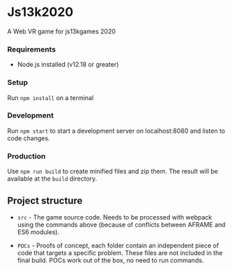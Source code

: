 # Js13k2020

A Web VR game for js13kgames 2020

### Requirements
- Node.js installed (v12.18 or greater)

### Setup
Run `npm install` on a terminal

### Development
Run `npm start` to start a development server on localhost:8080 and listen to code changes.

### Production
Use `npm run build` to create minified files and zip them. The result will be available at the `build` directory. 

## Project structure

- `src` - The game source code. Needs to be processed with webpack using the commands above (because of conflicts between AFRAME and ES6 modules).

- `POCs` - Proofs of concept, each folder contain an independent piece of code that targets a specific problem. These files are not included in the final build. POCs work out of the box, no need to run commands.